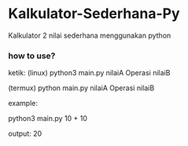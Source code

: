 # Kalkulator-Sederhana-Py
Kalkulator 2 nilai sederhana menggunakan python

### how to use?
ketik:
(linux)
python3 main.py nilaiA Operasi nilaiB

(termux)
python main.py nilaiA Operasi nilaiB

example:

python3 main.py 10 + 10

output:
20
